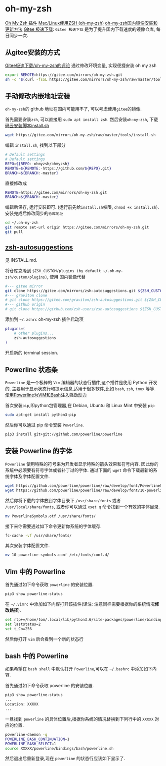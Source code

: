 # oh-my-zsh

[Oh My Zsh 插件](https://github.com/ohmyzsh/ohmyzsh/wiki/Plugins)
[Mac/Linux使用ZSH (oh-my-zsh)](https://www.jianshu.com/p/fa6aa9329be6)
[oh-my-zsh国内镜像安装和更新方法](https://www.jianshu.com/p/6b47198fd430)
[Gitee 极速下载](https://gitee.com/mirrors): `Gitee 极速下载` 是为了提升国内下载速度的镜像仓库, 每日同步一次.

## 从gitee安装的方式

[Gitee极速下载/oh-my-zsh的评论](https://gitee.com/colo9)
通过修改环境变量, 实现便捷安装 oh my zsh

```bash
export REMOTE=https://gitee.com/mirrors/oh-my-zsh.git
sh -c "$(curl -fsSL https://gitee.com/mirrors/oh-my-zsh/raw/master/tools/install.sh)"
```

## 手动修改内嵌地址安装

`oh-my-zsh`的 github 地址在国内可能用不了, 可以考虑使用`gitee`的镜像.

首先需要安装`zsh`, 可以直接用 `sudo apt install zsh`.
然后安装`oh-my-zsh`, 下载[码云安装脚本install.sh](https://gitee.com/mirrors/oh-my-zsh)

```bash
wget https://gitee.com/mirrors/oh-my-zsh/raw/master/tools/install.sh
```

编辑 `install.sh`, 找到以下部分

```bash
# Default settings
# Default settings
REPO=${REPO:-ohmyzsh/ohmyzsh}
REMOTE=${REMOTE:-https://github.com/${REPO}.git}
BRANCH=${BRANCH:-master}
```

直接修改成

```bash
REMOTE=https://gitee.com/mirrors/oh-my-zsh.git
BRANCH=${BRANCH:-master}
```

编辑后保存, 运行安装即可. (运行前先给`install.sh`权限, `chmod +x install.sh`).
安装完成后修改同步的`仓库地址`

```bash
cd ~/.oh-my-zsh
git remote set-url origin https://gitee.com/mirrors/oh-my-zsh.git
git pull
```

## [zsh-autosuggestions](https://gitee.com/graviton/zsh-autosuggestions.git)

见 INSTALL.md.

将仓库克隆到 `$ZSH_CUSTOM/plugins (by default ~/.oh-my-zsh/custom/plugins)`,
使用 国内镜像代替

```bash
#--- gitee mirror
git clone https://gitee.com/mirrors/zsh-autosuggestions.git ${ZSH_CUSTOM:-~/.oh-my-zsh/custom}/plugins/zsh-autosuggestions
#--- graviton clone
# git clone https://gitee.com/graviton/zsh-autosuggestions.git ${ZSH_CUSTOM:-~/.oh-my-zsh/custom}/plugins/zsh-autosuggestions
#--- github origin
# git clone https://github.com/zsh-users/zsh-autosuggestions ${ZSH_CUSTOM:-~/.oh-my-zsh/custom}/plugins/zsh-autosuggestions
```

添加到 `~/.zshrc` oh-my-zsh 插件启动项

```bash
plugins=(
    # other plugins...
    zsh-autosuggestions
)
```

开启新的 terminal session.

## Powerline 状态条

`Powerline` 是一个极棒的 `Vim` 编辑器的状态行插件,这个插件是使用 Python 开发的,
主要用于显示状态行和提示信息,适用于很多软件,比如 `bash`, `zsh`, `tmux` 等等.
[使用Powerline为VIM和Bash注入强劲动力](https://linux.cn/article-8118-1.html)

首次安装`pip`,即python包管理器,在 Debian, Ubuntu 和 Linux Mint 中安装 `pip`

```bash
sudo apt-get install python3-pip
```

然后你可以通过 pip 命令安装 `Powerline`.

```bash
pip3 install git+git://github.com/powerline/powerline
```

## 安装 Powerline 的字体

`Powerline` 使用特殊的符号来为开发者显示特殊的箭头效果和符号内容.
因此你的系统中必须要有符号字体或者补丁过的字体.
通过下面的 `wget` 命令下载最新的系统字体及字体配置文件.

```bash
wget https://github.com/powerline/powerline/raw/develop/font/PowerlineSymbols.otf
wget https://github.com/powerline/powerline/raw/develop/font/10-powerline-symbols.conf
```

然后你将下载的字体放到字体目录下 `/usr/share/fonts` 或者 `/usr/local/share/fonts`,
或者你可以通过 `xset q` 命令找到一个有效的字体目录.

```bash
mv PowerlineSymbols.otf /usr/share/fonts/
```

接下来你需要通过如下命令更新你系统的字体缓存.

```bash
fc-cache -vf /usr/share/fonts/
```

其次安装字体配置文件.

```bash
mv 10-powerline-symbols.conf /etc/fonts/conf.d/
```

## Vim 中的 Powerline

首先通过如下命令获取 `powerline` 的安装位置.

```bash
pip3 show powerline-status
```

在 `~/.vimrc` 中添加如下内容打开该插件(译注: 注意同样需要根据你的系统情况**修改路径**).

```bash
set rtp+=/home/tom/.local/lib/python3.6/site-packages/powerline/bindings/vim/
set laststatus=2
set t_Co=256
```

然后你打开 `vim` 后会看到一个新的状态行

## bash 中的 Powerline

如果希望在 `bash shell` 中默认打开 `Powerline`,可以在 `~/.bashrc` 中添加如下内容.

首先通过如下命令获取 powerline 的安装位置.

```bash
pip3 show powerline-status
...
Location: XXXXX
...
```

一旦找到 `powerline` 的具体位置后,根据你系统的情况替换到下列行中的 `XXXXX` 对应的位置.

```bash
powerline-daemon -q
POWERLINE_BASH_CONTINUATION=1
POWERLINE_BASH_SELECT=1
source XXXXX/powerline/bindings/bash/powerline.sh
```

然后退出后重新登录,现在 `powerline` 的状态行应该如下显示了.
